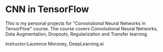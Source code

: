 # CNN in TensorFlow
This is my personal projects for "Convolutional Neural Networks in TensorFlow" course. The course covers Convolutional Neural Networks, Data Augmentation, Dropouts, Regularization and Transfer learning.


Instructor:Laurence Moroney, DeepLearning.ai
